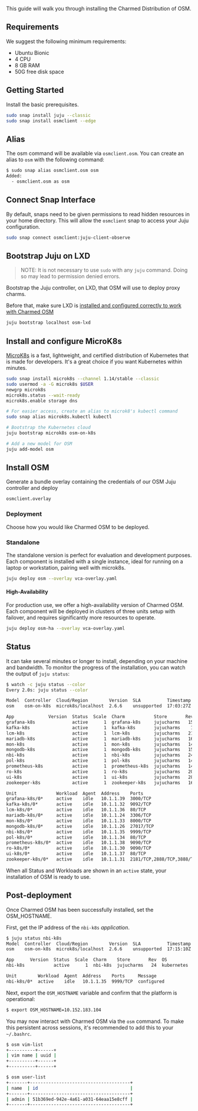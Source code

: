 This guide will walk you through installing the Charmed Distribution of OSM.

## Requirements

We suggest the following minimum requirements:

- Ubuntu Bionic
- 4 CPU
- 8 GB RAM
- 50G free disk space

## Getting Started

Install the basic prerequisites.

```bash
sudo snap install juju --classic
sudo snap install osmclient --edge
```

## Alias

The osm command will be available via `osmclient.osm`. You can create an alias to `osm` with the following command:

```bash
$ sudo snap alias osmclient.osm osm
Added:
  - osmclient.osm as osm
```

## Connect Snap Interface

By default, snaps need to be given permissions to read hidden resources in your home directory. This will allow the `osmclient` snap to access your Juju configuration.

```bash
sudo snap connect osmclient:juju-client-observe
```

## Bootstrap Juju on LXD

> NOTE: It is not necessary to use  `sudo` with any `juju` command. Doing so may lead to permission denied errors.

Bootstrap the Juju controller, on LXD, that OSM will use to deploy proxy charms.

Before that, make sure LXD is [installed and configured correctly to work with Charmed OSM](https://discourse.jujucharms.com/t/configuring-lxd-for-charmed-osm/1920)

```bash
juju bootstrap localhost osm-lxd
```

## Install and configure MicroK8s

[MicroK8s](https://microk8s.io/) is a fast, lightweight, and certified distribution of Kubernetes that is made for developers. It's a great choice if you want Kubernetes within minutes. 

```bash
sudo snap install microk8s --channel 1.14/stable --classic
sudo usermod -a -G microk8s $USER
newgrp microk8s
microk8s.status --wait-ready
microk8s.enable storage dns

# For easier access, create an alias to microk8's kubectl command
sudo snap alias microk8s.kubectl kubectl

# Bootstrap the Kubernetes cloud
juju bootstrap microk8s osm-on-k8s

# Add a new model for OSM
juju add-model osm
```

## Install OSM

Generate a bundle overlay containing the credentials of our OSM Juju controller and deploy 

```bash
osmclient.overlay
```

### Deployment

Choose how you would like Charmed OSM to be deployed. 

### Standalone

The standalone version is perfect for evaluation and development purposes. Each component is installed with a single instance, ideal for running on a laptop or workstation, pairing well with microk8s.

```bash
juju deploy osm --overlay vca-overlay.yaml
```

#### High-Availability

For production use, we offer a high-availability version of Charmed OSM. Each component will be deployed in clusters of three units setup with failover, and requires significantly more resources to operate.

```bash
juju deploy osm-ha --overlay vca-overlay.yaml
```

## Status

It can take several minutes or longer to install, depending on your machine and bandwidth. To monitor the progress of the installation, you can watch the output of `juju status`:

```bash
$ watch -c juju status --color
Every 2.0s: juju status --color                                                                                                                                                                                                             micro-osm: Fri Aug 23 17:03:25 2019

Model  Controller  Cloud/Region        Version  SLA          Timestamp
osm    osm-on-k8s  microk8s/localhost  2.6.6    unsupported  17:03:27Z

App             Version  Status  Scale  Charm           Store       Rev  OS          Address         Notes 
grafana-k8s              active      1  grafana-k8s     jujucharms   15  kubernetes  10.152.183.122 
kafka-k8s                active      1  kafka-k8s       jujucharms    1  kubernetes  10.152.183.90     
lcm-k8s                  active      1  lcm-k8s         jujucharms   21  kubernetes  10.152.183.44 
mariadb-k8s              active      1  mariadb-k8s     jujucharms   16  kubernetes  10.152.183.75     
mon-k8s                  active      1  mon-k8s         jujucharms   14  kubernetes  10.152.183.231   
mongodb-k8s              active      1  mongodb-k8s     jujucharms   15  kubernetes  10.152.183.15     
nbi-k8s                  active      1  nbi-k8s         jujucharms   24  kubernetes  10.152.183.104 
pol-k8s                  active      1  pol-k8s         jujucharms   14  kubernetes  10.152.183.230 
prometheus-k8s           active      1  prometheus-k8s  jujucharms   14  kubernetes  10.152.183.13    
ro-k8s                   active      1  ro-k8s          jujucharms   20  kubernetes  10.152.183.56     
ui-k8s                   active      1  ui-k8s          jujucharms   28  kubernetes  10.152.183.7     
zookeeper-k8s            active      1  zookeeper-k8s   jujucharms   16  kubernetes  10.152.183.140     

Unit               Workload  Agent  Address    Ports                       Message   
grafana-k8s/0*     active    idle   10.1.1.39  3000/TCP                    configured   
kafka-k8s/0*       active    idle   10.1.1.32  9092/TCP                    configured   
lcm-k8s/0*         active    idle   10.1.1.36  80/TCP                      configured   
mariadb-k8s/0*     active    idle   10.1.1.24  3306/TCP                    ready   
mon-k8s/0*         active    idle   10.1.1.33  8000/TCP                    configured   
mongodb-k8s/0*     active    idle   10.1.1.26  27017/TCP                   configured   
nbi-k8s/0*         active    idle   10.1.1.35  9999/TCP                    configured   
pol-k8s/0*         active    idle   10.1.1.34  80/TCP                      configured   
prometheus-k8s/0*  active    idle   10.1.1.38  9090/TCP                    configured
ro-k8s/0*          active    idle   10.1.1.30  9090/TCP                    configured   
ui-k8s/0*          active    idle   10.1.1.37  80/TCP                      configured   
zookeeper-k8s/0*   active    idle   10.1.1.31  2181/TCP,2888/TCP,3888/TCP  configured   
```

When all Status and Workloads are shown in an `active` state, your installation of OSM is ready to use.

## Post-deployment

Once Charmed OSM has been successfully installed, set the OSM_HOSTNAME.

First, get the IP address of the `nbi-k8s` *application*.

```bash
$ juju status nbi-k8s
Model  Controller  Cloud/Region        Version  SLA          Timestamp
osm    osm-on-k8s  microk8s/localhost  2.6.6    unsupported  17:15:10Z

App      Version  Status  Scale  Charm    Store       Rev  OS          Address         Notes
nbi-k8s           active      1  nbi-k8s  jujucharms   24  kubernetes  10.152.183.104  

Unit        Workload  Agent  Address    Ports     Message
nbi-k8s/0*  active    idle   10.1.1.35  9999/TCP  configured
```

Next, export the `OSM_HOSTNAME` variable and confirm that the platform is operational:

```bash
$ export OSM_HOSTNAME=10.152.183.104
```
You may now interact with Charmed OSM via the `osm` command. To make this persistent across sessions, it's recommended to add this to your `~/.bashrc`.

```bash
$ osm vim-list
+----------+------+
| vim name | uuid |
+----------+------+
+----------+------+

$ osm user-list
+-------+--------------------------------------+
| name  | id                                   |
+-------+--------------------------------------+
| admin | 51b369ed-942e-4a61-a031-64eaa15e8cff |
+-------+--------------------------------------+

```
